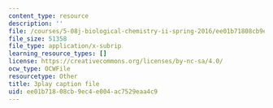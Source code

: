 ```yaml
---
content_type: resource
description: ''
file: /courses/5-08j-biological-chemistry-ii-spring-2016/ee01b71808cb9ec4e004ac7529eaa4c9_H0ubjnHa5rY.srt
file_size: 51358
file_type: application/x-subrip
learning_resource_types: []
license: https://creativecommons.org/licenses/by-nc-sa/4.0/
ocw_type: OCWFile
resourcetype: Other
title: 3play caption file
uid: ee01b718-08cb-9ec4-e004-ac7529eaa4c9
---
```


